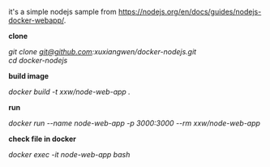 it's a simple nodejs sample from https://nodejs.org/en/docs/guides/nodejs-docker-webapp/.

**clone**

*git clone git@github.com:xuxiangwen/docker-nodejs.git*  
*cd docker-nodejs*

**build image**

*docker build -t xxw/node-web-app .*

**run**

*docker run --name node-web-app  -p 3000:3000 --rm  xxw/node-web-app*

**check file in docker**

*docker exec -it  node-web-app bash*
